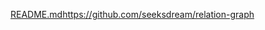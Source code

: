[README.md](https://github.com/seeksdream/relation-graph)https://github.com/seeksdream/relation-graph

